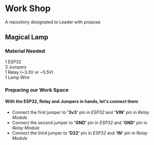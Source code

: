 # Work Shop
 A repository designated to Leader with propose
 
 ## Magical Lamp
 ### Material Needed
 1 ESP32<br>
 3 Jumpers<br>
 1 Relay (~3.3V or ~5.5V)<br>
 1 Lamp Wire<br>
 
### Preparing our Work Space
#### With the ESP32, Relay and Jumpers in hands, let's connect them
<ul>
  <li>Connect the first jumper to <b>'3v3'</b> pin in <i>ESP32</i> and <b>'VIN'</b> pin in <i>Relay Module</i>
  <li>Connect the second jumper to <b>'GND'</b> pin in <i>ESP32</i> and <b>'GND'</b> pin in <i>Relay Module</i>
  <li>Connect the third jumper to <b>'D22'</b> pin in <i>ESP32</i> and <b>'IN'</b> pin in <i>Relay Module</i>
</ul>
